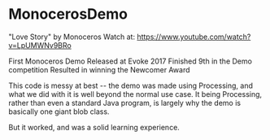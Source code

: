 # MonocerosDemo
"Love Story" by Monoceros
Watch at: https://www.youtube.com/watch?v=LpUMWNv9BRo

First Monoceros Demo
Released at Evoke 2017
Finished 9th in the Demo competition
Resulted in winning the Newcomer Award

This code is messy at best -- the demo was made using Processing, and what we did with it is well beyond the normal use case.
It being Processing, rather than even a standard Java program, is largely why the demo is basically one giant blob class.

But it worked, and was a solid learning experience.
